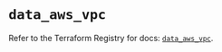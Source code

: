 # `data_aws_vpc`

Refer to the Terraform Registry for docs: [`data_aws_vpc`](https://registry.terraform.io/providers/hashicorp/aws/6.3.0/docs/data-sources/vpc).
